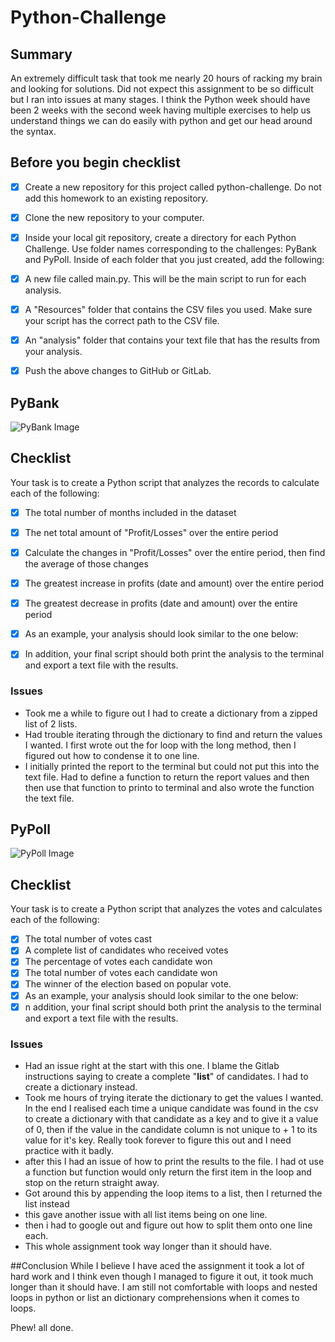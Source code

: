 # **Python-Challenge**
## Summary
An extremely difficult task that took me nearly 20 hours of racking my brain and looking for solutions. Did not expect this assignment to be so difficult but I ran into issues at many stages. I think the Python week should have been 2 weeks with the second week having multiple exercises to help us understand things we can do easily with python and get our head around the syntax.


## Before you begin checklist
- [x] Create a new repository for this project called python-challenge. Do not add this homework to an existing repository.
- [x] Clone the new repository to your computer.
- [x] Inside your local git repository, create a directory for each Python Challenge. Use folder names corresponding to the challenges: PyBank and  PyPoll.
      Inside of each folder that you just created, add the following:
- [x] A new file called main.py. This will be the main script to run for each analysis.
- [x] A "Resources" folder that contains the CSV files you used. Make sure your script has the correct path to the CSV file.
- [x] An "analysis" folder that contains your text file that has the results from your analysis.
- [x] Push the above changes to GitHub or GitLab.


## PyBank
![PyBank Image](https://s17026.pcdn.co/wp-content/uploads/sites/9/2018/08/Business-bank-account-e1534519443766.jpeg)

## Checklist
Your task is to create a Python script that analyzes the records to calculate each of the following:
- [x] The total number of months included in the dataset
- [x] The net total amount of "Profit/Losses" over the entire period
- [x] Calculate the changes in "Profit/Losses" over the entire period, then find the average of those changes
- [x] The greatest increase in profits (date and amount) over the entire period
- [x] The greatest decrease in profits (date and amount) over the entire period
- [x] As an example, your analysis should look similar to the one below:
- [x] In addition, your final script should both print the analysis to the terminal and export a text file with the results.


### Issues
* Took me a while to figure out I had to create a dictionary from a zipped list of 2 lists.
* Had trouble iterating through the dictionary to find and return the values I wanted. I first wrote out the for loop with the long method, then I figured out how to condense it to one line.
* I initially printed the report to the terminal but could not put this into the text file. Had to define a function to return the report values and then then use that function to printo to terminal and also wrote the function the text file.




## PyPoll
![PyPoll Image](https://images-na.ssl-images-amazon.com/images/I/51cOM2ZPaoL.png)

## Checklist
Your task is to create a Python script that analyzes the votes and calculates each of the following:
- [x] The total number of votes cast
- [x] A complete list of candidates who received votes
- [x] The percentage of votes each candidate won
- [x] The total number of votes each candidate won
- [x] The winner of the election based on popular vote.
- [x] As an example, your analysis should look similar to the one below:
- [x] n addition, your final script should both print the analysis to the terminal and export a text file with the results.

### Issues
* Had an issue right at the start with this one. I blame the Gitlab instructions saying to create a complete "**list**" of candidates. I had to create a dictionary instead.
* Took me hours of trying iterate the dictionary to get the values I wanted. In the end I realised each time a unique candidate was found in the csv to create a dictionary with that candidate as a key and to give it a value of 0, then if the value in the candidate column is not unique to + 1 to its value for it's key. Really took forever to figure this out and I need practice with it badly.
* after this I had an issue of how to print the results to the file. I had ot use a function but function would only return the first item in the loop and stop on the return straight away.
* Got around this by appending the loop items to a list, then I returned the list instead
* this gave another issue with all list items being on one line.
* then i had to google out and figure out how to split them onto one line each.
* This whole assignment took way longer than it should have. 

##Conclusion
While I believe I have aced the assignment it took a lot of hard work and I think even though I managed to figure it out, it took much longer than it should have. I am still not comfortable with loops and nested loops in python or list an dictionary comprehensions when it comes to loops.

Phew! all done.
